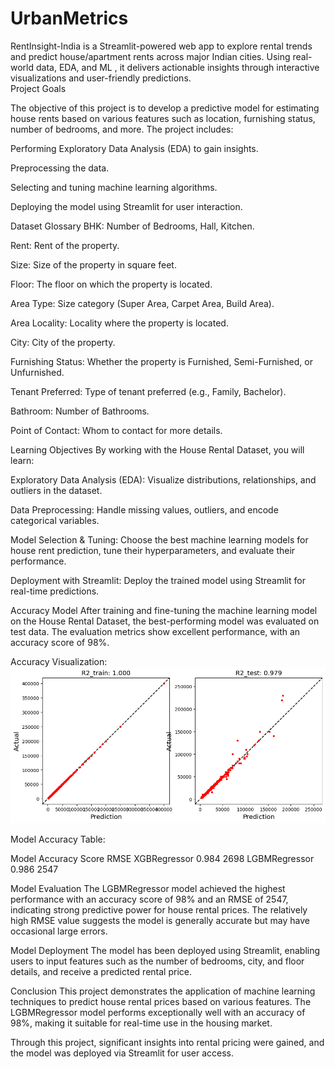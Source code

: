 # UrbanMetrics
RentInsight-India is a Streamlit-powered web app to explore rental trends and predict house/apartment rents across major Indian cities. Using real-world data, EDA, and ML , it delivers actionable insights through interactive visualizations and user-friendly predictions.    
Project Goals


The objective of this project is to develop a predictive model for estimating house rents based on various features such as location, furnishing status, number of bedrooms, and more. The project includes:

Performing Exploratory Data Analysis (EDA) to gain insights.

Preprocessing the data.

Selecting and tuning machine learning algorithms.

Deploying the model using Streamlit for user interaction.



Dataset Glossary
BHK: Number of Bedrooms, Hall, Kitchen.

Rent: Rent of the property.

Size: Size of the property in square feet.

Floor: The floor on which the property is located.

Area Type: Size category (Super Area, Carpet Area, Build Area).

Area Locality: Locality where the property is located.

City: City of the property.

Furnishing Status: Whether the property is Furnished, Semi-Furnished, or Unfurnished.

Tenant Preferred: Type of tenant preferred (e.g., Family, Bachelor).

Bathroom: Number of Bathrooms.

Point of Contact: Whom to contact for more details.

Learning Objectives
By working with the House Rental Dataset, you will learn:

Exploratory Data Analysis (EDA): Visualize distributions, relationships, and outliers in the dataset.

Data Preprocessing: Handle missing values, outliers, and encode categorical variables.

Model Selection & Tuning: Choose the best machine learning models for house rent prediction, tune their hyperparameters, and evaluate their performance.

Deployment with Streamlit: Deploy the trained model using Streamlit for real-time predictions.

Accuracy Model
After training and fine-tuning the machine learning model on the House Rental Dataset, the best-performing model was evaluated on test data. The evaluation metrics show excellent performance, with an accuracy score of 98%.

Accuracy Visualization:
![After training and tuning the machine learning model on the Home Rental Dataset, the performance of the best model is evaluated using accuracy as the evaluation metric. The model accuracy on the test set is 98%, which shows how well the model predicts the rental price based on the given features.](image.png)

Model Accuracy Table:

Model	Accuracy Score	RMSE
XGBRegressor	0.984	2698
LGBMRegressor	0.986	2547

Model Evaluation
The LGBMRegressor model achieved the highest performance with an accuracy score of 98% and an RMSE of 2547, indicating strong predictive power for house rental prices. The relatively high RMSE value suggests the model is generally accurate but may have occasional large errors.

Model Deployment
The model has been deployed using Streamlit, enabling users to input features such as the number of bedrooms, city, and floor details, and receive a predicted rental price.



Conclusion
This project demonstrates the application of machine learning techniques to predict house rental prices based on various features. The LGBMRegressor model performs exceptionally well with an accuracy of 98%, making it suitable for real-time use in the housing market.

Through this project, significant insights into rental pricing were gained, and the model was deployed via Streamlit for user access. 


